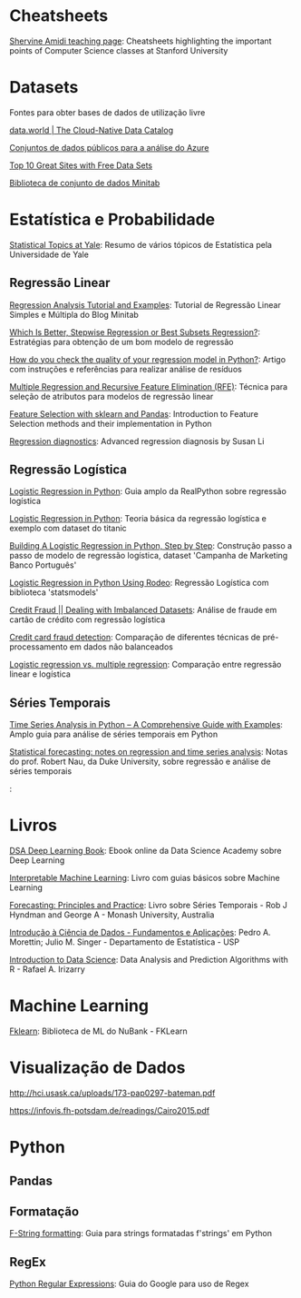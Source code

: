 # Cheatsheets
[Shervine Amidi teaching page](https://stanford.edu/~shervine/teaching/): Cheatsheets highlighting the important points of Computer Science classes at Stanford University

# Datasets
Fontes para obter bases de dados de utilização livre

[data.world | The Cloud-Native Data Catalog](https://data.world/)

[Conjuntos de dados públicos para a análise do Azure](https://docs.microsoft.com/pt-br/azure/sql-database/sql-database-public-data-sets)

[Top 10 Great Sites with Free Data Sets](https://towardsdatascience.com/top-10-great-sites-with-free-data-sets-581ac8f6334)

[Biblioteca de conjunto de dados Minitab](https://support.minitab.com/pt-br/datasets/)

# Estatística e Probabilidade
[Statistical Topics at Yale](http://www.stat.yale.edu/Courses/1997-98/101/toplist.htm): Resumo de vários tópicos de Estatística pela Universidade de Yale

## Regressão Linear
[Regression Analysis Tutorial and Examples](https://blog.minitab.com/blog/adventures-in-statistics-2/regression-analysis-tutorial-and-examples): Tutorial de Regressão Linear Simples e Múltipla do Blog Minitab

[Which Is Better, Stepwise Regression or Best Subsets Regression?](https://blog.minitab.com/blog/adventures-in-statistics-2/which-is-better-stepwise-regression-or-best-subsets-regression): Estratégias para obtenção de um bom modelo de regressão

[How do you check the quality of your regression model in Python?](https://towardsdatascience.com/how-do-you-check-the-quality-of-your-regression-model-in-python-fa61759ff685): Artigo com instruções e referências para realizar análise de resíduos

[Multiple Regression and Recursive Feature Elimination (RFE)](https://medium.com/@feraguilari/multiple-regression-and-recursive-feature-elimination-rfe-34af0c6ae51b): Técnica para seleção de atributos para modelos de regressão linear

[Feature Selection with sklearn and Pandas](https://towardsdatascience.com/feature-selection-with-pandas-e3690ad8504b): Introduction to Feature Selection methods and their implementation in Python

[Regression diagnostics](https://github.com/susanli2016/Machine-Learning-with-Python/blob/master/Regression%20Diagnostics.ipynb): Advanced regression diagnosis by Susan Li

## Regressão Logística
[Logistic Regression in Python](https://realpython.com/logistic-regression-python/): Guia amplo da RealPython sobre regressão logística

[Logistic Regression in Python](https://medium.com/@anishsingh20/logistic-regression-in-python-423c8d32838b): Teoria básica da regressão logística e exemplo com dataset do titanic

[Building A Logistic Regression in Python, Step by Step](https://towardsdatascience.com/building-a-logistic-regression-in-python-step-by-step-becd4d56c9c8): Construção passo a passo de modelo de regressão logística, dataset 'Campanha de Marketing Banco Português'

[Logistic Regression in Python Using Rodeo](http://blog.yhat.com/posts/logistic-regression-python-rodeo.html): Regressão Logística com biblioteca 'statsmodels'

[Credit Fraud || Dealing with Imbalanced Datasets](https://www.kaggle.com/janiobachmann/credit-fraud-dealing-with-imbalanced-datasets): Análise de fraude em cartão de crédito com regressão logística

[Credit card fraud detection](https://www.kaggle.com/joparga3/in-depth-skewed-data-classif-93-recall-acc-now): Comparação de diferentes técnicas de pré-processamento em dados não balanceados

[Logistic regression vs. multiple regression](https://cooldata.wordpress.com/2012/08/20/logistic-regression-vs-multiple-regression/): Comparação entre regressão linear e logística

## Séries Temporais

[Time Series Analysis in Python – A Comprehensive Guide with Examples](https://www.machinelearningplus.com/time-series/time-series-analysis-python/): Amplo guia para análise de séries temporais em Python

[Statistical forecasting: notes on regression and time series analysis](http://people.duke.edu/~rnau/411home.htm): Notas do prof. Robert Nau, da Duke University, sobre regressão e análise de séries temporais

[]():

# Livros
[DSA Deep Learning Book](http://www.deeplearningbook.com.br/): Ebook online da Data Science Academy sobre Deep Learning

[Interpretable Machine Learning](https://christophm.github.io/interpretable-ml-book/): Livro com guias básicos sobre Machine Learning

[Forecasting: Principles and Practice](https://otexts.com/fpp2/): Livro sobre Séries Temporais - Rob J Hyndman and George A - Monash University, Australia

[Introdução à Ciência de Dados - Fundamentos e Aplicações](https://www.ime.usp.br/~pam/cdados.pdf): Pedro A. Morettin; Julio M. Singer - Departamento de Estatística - USP

[Introduction to Data Science](https://rafalab.github.io/dsbook/index.html): Data Analysis and Prediction Algorithms with R - Rafael A. Irizarry

# Machine Learning
[Fklearn](https://blog.nubank.com.br/nubank-abre-sua-biblioteca-de-machine-learning/): Biblioteca de ML do NuBank - FKLearn

# Visualização de Dados
http://hci.usask.ca/uploads/173-pap0297-bateman.pdf

https://infovis.fh-potsdam.de/readings/Cairo2015.pdf

# Python
## Pandas


## Formatação
[F-String formatting](https://realpython.com/python-formatted-output/): Guia para strings formatadas f'strings' em Python

## RegEx
[Python Regular Expressions](https://developers.google.com/edu/python/regular-expressions): Guia do Google para uso de Regex
